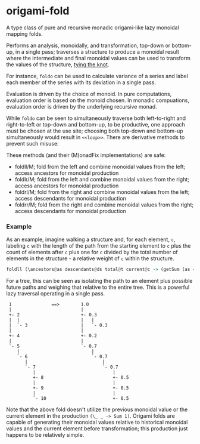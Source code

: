# origami-fold

A type class of pure and recursive monadic origami-like lazy monoidal mapping folds.

Performs an analysis, monoidally, and transformation, top-down or bottom-up, in a single pass; traverses a structure to produce a monoidal result where the intermediate and final monoidal values can be used to transform the values of the structure, [tying the knot](https://wiki.haskell.org/Tying_the_Knot).

For instance, `foldo` can be used to calculate variance of a series and label each member of the series with its deviation in a single pass.

Evaluation is driven by the choice of monoid. In pure computations, evaluation order is based on the monoid chosen. In monadic compuations, evaluation order is driven by the underlying recursive monad.

While `foldo` can be seen to simultaneously traverse both left-to-right and right-to-left or top-down and bottom-up, to be productive, one approach must be chosen at the use site; choosing both top-down and bottom-up simultaneously would result in ```<<loop>>```. There are derivative methods to prevent such misuse:

These methods (and their (M)onadFix implementations) are safe:
* foldll/M; fold from the left and combine monoidal values from the left; access ancestors for monoidal production
* foldlr/M; fold from the left and combine monoidal values from the right; access ancestors for monoidal production
* foldrl/M; fold from the right and combine monoidal values from the left; access descendants for monoidal production
* foldrr/M; fold from the right and combine monoidal values from the right; access descendants for monoidal production

### Example

As an example, imagine walking a structure and, for each element, `c`, labeling `c` with the length of the path from the starting element to `c` plus the count of elements after `c` plus one for `c` divided by the total number of elements in the structure - a relative weight of `c` within the structure.

```haskell
foldll (\ancestors@as descendants@ds total@t current@c -> (getSum (as <> ds <> Sum 1) / getSum t)) (\_ _ -> Sum 1)
```

For a tree, this can be seen as isolating the path to an element plus possible future paths and weighing that relative to the entire tree. This is a powerful lazy traversal operating in a single pass.

```
 1               ==>        1.0
 |                          |
 +- 2                       +- 0.3
 |  |                       |   |
 |  `- 3                    |   `- 0.3
 |                          |
 +- 4                       +- 0.2
 |                          |
 `- 5                       `- 0.7
    |                           |
    `- 6                        `- 0.7
       |                            |
       `- 7                         `- 0.7
          |                             |
          +- 8                          +- 0.5
          |                             |
          +- 9                          +- 0.5
          |                             |
          `- 10                         +- 0.5
```

Note that the above fold doesn't utilize the previous monoidal value or the current element in the production `(\_ _ -> Sum 1)`. Origami folds are capable of generating their monoidal values relative to historical monoidal values and the current element before transformation; this production just happens to be relatively simple.
